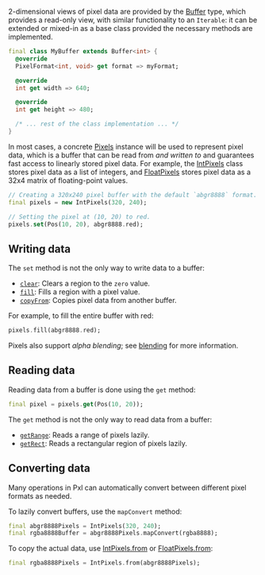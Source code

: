 2-dimensional views of pixel data are provided by the [Buffer][] type, which
provides a read-only view, with similar functionality to an `Iterable`: it can
be extended or mixed-in as a base class provided the necessary methods are
implemented.

```dart
final class MyBuffer extends Buffer<int> {
  @override
  PixelFormat<int, void> get format => myFormat;

  @override
  int get width => 640;

  @override
  int get height => 480;

  /* ... rest of the class implementation ... */
}
```

[Buffer]: ../pxl/Buffer-class.html

In most cases, a concrete [Pixels][] instance will be used to represent pixel
data, which is a buffer that can be read from _and written to_ and guarantees
fast access to linearly stored pixel data. For example, the [IntPixels][] class
stores pixel data as a list of integers, and [FloatPixels][] stores pixel data
as a 32x4 matrix of floating-point values.

[Pixels]: ../pxl/Pixels-class.html
[IntPixels]: ../pxl/IntPixels-class.html
[FloatPixels]: ../pxl/FloatPixels-class.html

```dart
// Creating a 320x240 pixel buffer with the default `abgr8888` format.
final pixels = new IntPixels(320, 240);

// Setting the pixel at (10, 20) to red.
pixels.set(Pos(10, 20), abgr8888.red);
```

## Writing data

The `set` method is not the only way to write data to a buffer:

- [`clear`][]: Clears a region to the `zero` value.
- [`fill`][]: Fills a region with a pixel value.
- [`copyFrom`][]: Copies pixel data from another buffer.

[`clear`]: ../pxl/Pixels/clear.html
[`fill`]: ../pxl/Pixels/fill.html
[`copyFrom`]: ../pxl/Pixels/copyFrom.html

For example, to fill the entire buffer with red:

```dart
pixels.fill(abgr8888.red);
```

Pixels also support _alpha blending_; see [blending](./Blending-topic.html)
for more information.

## Reading data

Reading data from a buffer is done using the `get` method:

```dart
final pixel = pixels.get(Pos(10, 20));
```

The `get` method is not the only way to read data from a buffer:

- [`getRange`][]: Reads a range of pixels lazily.
- [`getRect`][]: Reads a rectangular region of pixels lazily.

[`getRange`]: ../pxl/Buffer/getRange.html
[`getRect`]: ../pxl/Buffer/getRect.html

## Converting data

Many operations in Pxl can automatically convert between different pixel formats
as needed.

To lazily convert buffers, use the `mapConvert` method:

```dart
final abgr8888Pixels = IntPixels(320, 240);
final rgba8888Buffer = abgr8888Pixels.mapConvert(rgba8888);
```

To copy the actual data, use [IntPixels.from][] or [FloatPixels.from][]:

```dart
final rgba8888Pixels = IntPixels.from(abgr8888Pixels);
```

[IntPixels.from]: ../pxl/IntPixels/IntPixels.from.html
[FloatPixels.from]: ../pxl/FloatPixels/FloatPixels.from.html
